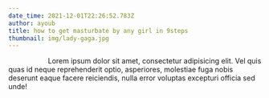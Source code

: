 ```yaml
---
date_time: 2021-12-01T22:26:52.783Z
author: ayoub
title: how to get masturbate by any girl in 9steps
thumbnail: img/lady-gaga.jpg
---
```



                    Lorem ipsum dolor sit amet, consectetur adipisicing elit. Vel quis quas id neque reprehenderit optio, asperiores, molestiae fuga nobis deserunt eaque facere reiciendis, nulla error voluptas excepturi officia sed unde!